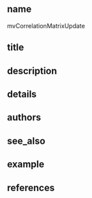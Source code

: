 ## name
mvCorrelationMatrixUpdate
## title
## description
## details
## authors
## see_also
## example
## references
